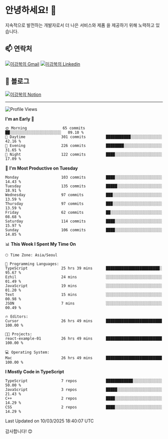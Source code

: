 # 안녕하세요! 👋

지속적으로 발전하는 개발자로서 더 나은 서비스와 제품
을 제공하기 위해 노력하고 있습니다.

## 📫 연락처
[![이강복의 Gmail](https://img.shields.io/badge/Gmail-D14836?style=for-the-badge&logo=gmail&logoColor=white)](mailto:pmmm114@gmail.com)
[![이강복의 Linkedin](https://img.shields.io/badge/LinkedIn-0077B5?style=for-the-badge&logo=linkedin&logoColor=white)](https://www.linkedin.com/in/lkb0297)

## 📝 블로그
[![이강복의 Notion](https://img.shields.io/badge/Notion-000000?style=for-the-badge&logo=notion&logoColor=white)](https://pmmm114.notion.site/)

---
<!--START_SECTION:waka-->
![Profile Views](http://img.shields.io/badge/Profile%20Views-0-blue)

**I'm an Early 🐤** 

```text
🌞 Morning                65 commits          ██░░░░░░░░░░░░░░░░░░░░░░░   09.10 % 
🌆 Daytime                301 commits         ███████████░░░░░░░░░░░░░░   42.16 % 
🌃 Evening                226 commits         ████████░░░░░░░░░░░░░░░░░   31.65 % 
🌙 Night                  122 commits         ████░░░░░░░░░░░░░░░░░░░░░   17.09 % 
```
📅 **I'm Most Productive on Tuesday** 

```text
Monday                   103 commits         ████░░░░░░░░░░░░░░░░░░░░░   14.43 % 
Tuesday                  135 commits         █████░░░░░░░░░░░░░░░░░░░░   18.91 % 
Wednesday                97 commits          ███░░░░░░░░░░░░░░░░░░░░░░   13.59 % 
Thursday                 97 commits          ███░░░░░░░░░░░░░░░░░░░░░░   13.59 % 
Friday                   62 commits          ██░░░░░░░░░░░░░░░░░░░░░░░   08.68 % 
Saturday                 114 commits         ████░░░░░░░░░░░░░░░░░░░░░   15.97 % 
Sunday                   106 commits         ████░░░░░░░░░░░░░░░░░░░░░   14.85 % 
```


📊 **This Week I Spent My Time On** 

```text
🕑︎ Time Zone: Asia/Seoul

💬 Programming Languages: 
TypeScript               25 hrs 39 mins      ████████████████████████░   95.67 % 
Ezhil                    24 mins             ░░░░░░░░░░░░░░░░░░░░░░░░░   01.49 % 
JavaScript               19 mins             ░░░░░░░░░░░░░░░░░░░░░░░░░   01.20 % 
Text                     15 mins             ░░░░░░░░░░░░░░░░░░░░░░░░░   00.98 % 
JSON                     7 mins              ░░░░░░░░░░░░░░░░░░░░░░░░░   00.49 % 

🔥 Editors: 
Cursor                   26 hrs 49 mins      █████████████████████████   100.00 % 

🐱‍💻 Projects: 
react-example-01         26 hrs 49 mins      █████████████████████████   100.00 % 

💻 Operating System: 
Mac                      26 hrs 49 mins      █████████████████████████   100.00 % 
```

**I Mostly Code in TypeScript** 

```text
TypeScript               7 repos             ████████████░░░░░░░░░░░░░   50.00 % 
JavaScript               3 repos             █████░░░░░░░░░░░░░░░░░░░░   21.43 % 
C++                      2 repos             ████░░░░░░░░░░░░░░░░░░░░░   14.29 % 
CSS                      2 repos             ████░░░░░░░░░░░░░░░░░░░░░   14.29 % 
```




 Last Updated on 10/03/2025 18:40:07 UTC
<!--END_SECTION:waka-->

감사합니다! 😊

